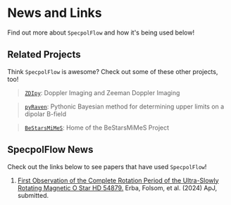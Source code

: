 # News and Links
Find out more about `SpecpolFlow` and how it's being used below!

## Related Projects
Think `SpecpolFlow` is awesome? Check out some of these other projects, too!

  > [`ZDIpy`](https://github.com/folsomcp/ZDIpy): Doppler Imaging and Zeeman Doppler Imaging

  > [`pyRaven`](https://github.com/veropetit/pyRaven): Pythonic Bayesian method for determining upper limits on a dipolar B-field
  
  > [`BeStarsMiMeS`](https://github.com/veropetit/BeStarsMiMeS): Home of the BeStarsMiMeS Project


## SpecpolFlow News
Check out the links below to see papers that have used `SpecpolFlow`!

1. [First Observation of the Complete Rotation Period of the Ultra-Slowly Rotating Magnetic O Star HD 54879.](https://ui.adsabs.harvard.edu/abs/2024arXiv240109722E/abstract) Erba, Folsom, et al. (2024) ApJ, submitted.
